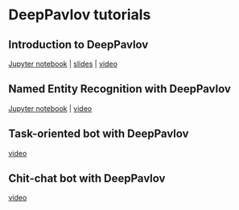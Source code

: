 # DeepPavlov tutorials

## Introduction to DeepPavlov

[Jupyter notebook](00_deeppavlov_intro.ipynb) | [slides](00_deeppavlov_intro.pdf) | [video](https://youtu.be/ElO7_wbtO6g)

## Named Entity Recognition with DeepPavlov

[Jupyter notebook](01_deeppavlov_ner.ipynb) | [video](https://youtu.be/6HlL87PWxXU)

## Task-oriented bot with DeepPavlov

[video](https://youtu.be/uvH1zB7qahI)

## Chit-chat bot with DeepPavlov

[video](https://youtu.be/G1TkCkoghC8)
